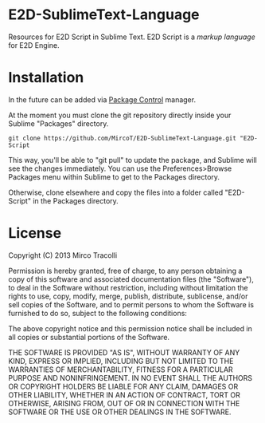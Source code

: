 E2D-SublimeText-Language
========================

Resources for E2D Script in Sublime Text. E2D Script is a *markup language* for E2D Engine.

# Installation

In the future can be added via [Package Control](http://wbond.net/sublime_packages/package_control) manager.  


At the moment you must clone the git repository directly inside your Sublime "Packages" directory.

```git clone https://github.com/MircoT/E2D-SublimeText-Language.git "E2D-Script```

This way, you'll be able to "git pull" to update the package, and Sublime will see the changes immediately. You can use the Preferences>Browse Packages menu within Sublime to get to the Packages directory.

Otherwise, clone elsewhere and copy the files into a folder called "E2D-Script" in the Packages directory.

# License

Copyright (C) 2013 Mirco Tracolli

Permission is hereby granted, free of charge, to any person obtaining a copy of this software and associated documentation files (the "Software"), to deal in the Software without restriction, including without limitation the rights to use, copy, modify, merge, publish, distribute, sublicense, and/or sell copies of the Software, and to permit persons to whom the Software is furnished to do so, subject to the following conditions:

The above copyright notice and this permission notice shall be included in all copies or substantial portions of the Software.

THE SOFTWARE IS PROVIDED "AS IS", WITHOUT WARRANTY OF ANY KIND, EXPRESS OR IMPLIED, INCLUDING BUT NOT LIMITED TO THE WARRANTIES OF MERCHANTABILITY, FITNESS FOR A PARTICULAR PURPOSE AND NONINFRINGEMENT. IN NO EVENT SHALL THE AUTHORS OR COPYRIGHT HOLDERS BE LIABLE FOR ANY CLAIM, DAMAGES OR OTHER LIABILITY, WHETHER IN AN ACTION OF CONTRACT, TORT OR OTHERWISE, ARISING FROM, OUT OF OR IN CONNECTION WITH THE SOFTWARE OR THE USE OR OTHER DEALINGS IN THE SOFTWARE.
